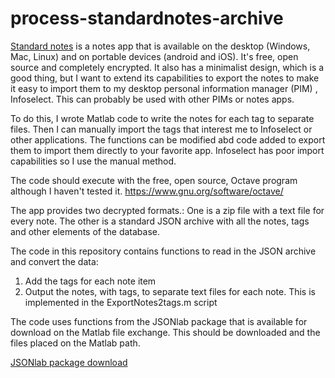 # process-standardnotes-archive

[Standard notes](https://standardnotes.org/ "Standard Notes") is a notes app that is available on the desktop (Windows, Mac, Linux) and on portable devices (android and iOS).  It's free, open source and completely encrypted.  It also has a minimalist design, which is a good thing, but I want to extend its capabilities to export the notes to make it easy to import them to my desktop personal information manager (PIM) , Infoselect.  This can probably be used with other PIMs or notes apps.

To do this, I wrote Matlab code to write the notes for each tag to separate files. Then I can manually import the tags that interest me to Infoselect or other applications. The functions can be modified abd code added to export them to import them directly to your favorite app. Infoselect has poor import capabilities so I use the manual method.

The code should execute with the free, open source, Octave program although I haven't tested it.
https://www.gnu.org/software/octave/

The app provides two decrypted formats.: One is a zip file with a text file for every note.  The other is a standard JSON archive with all the notes, tags and other elements of the database.

The code in this repository contains functions to read in the JSON archive and convert the data:
1. Add the tags for each note item
2. Output the notes, with tags, to separate text files for each note. This is implemented in the ExportNotes2tags.m script

The code uses functions from the JSONlab package that is available for download on the Matlab file exchange. This should be downloaded and the files placed on the Matlab path. 

[JSONlab package download](https://www.mathworks.com/matlabcentral/fileexchange/33381-jsonlab-a-toolbox-to-encode-decode-json-files "JSONlab download")
